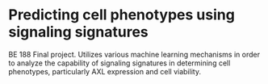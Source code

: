 # Predicting cell phenotypes using signaling signatures

BE 188 Final project. Utilizes various machine learning mechanisms in order to analyze the capability of signaling signatures in determining cell phenotypes, particularly AXL expression and cell viability.
